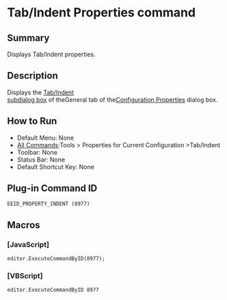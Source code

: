 # Tab/Indent Properties command

## Summary

Displays Tab/Indent properties.

## Description

Displays the [Tab/Indent \
subdialog box](../../dlg/properties/general/indent/index)
of theGeneral tab of the[Configuration Properties](../../dlg/properties/index)
dialog box.

## How to Run

- Default Menu: None
- [All Commands](all_commands):Tools >
Properties for Current Configuration \>Tab/Indent
- Toolbar: None
- Status Bar: None
- Default Shortcut Key: None

## Plug-in Command ID

```
EEID_PROPERTY_INDENT (8977)```

## Macros

### \[JavaScript\]

```
editor.ExecuteCommandByID(8977);
```

### \[VBScript\]

```
editor.ExecuteCommandByID 8977
```
